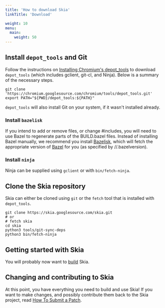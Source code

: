 ```yaml
---
title: 'How to download Skia'
linkTitle: 'Download'

weight: 10
menu:
  main:
    weight: 50
---
```


## Install `depot_tools` and Git

Follow the instructions on [Installing Chromium's
depot_tools](http://www.chromium.org/developers/how-tos/install-depot-tools)
to download `depot_tools` (which includes gclient, git-cl, and Ninja).
Below is a summary of the necessary steps.

<!--?prettify lang=sh?-->

    git clone 'https://chromium.googlesource.com/chromium/tools/depot_tools.git'
    export PATH="${PWD}/depot_tools:${PATH}"

`depot_tools` will also install Git on your system, if it wasn't installed
already.

### Install `bazelisk`
If you intend to add or remove files, or change #includes, you will need to use Bazel to
regenerate parts of the BUILD.bazel files. Instead of installing Bazel manually, we recommend
you install [Bazelisk](https://github.com/bazelbuild/bazelisk#installation), which will fetch the
appropriate version of [Bazel](https://bazel.build/) for you (as specified by //.bazelversion).

### Install `ninja`
Ninja can be supplied using `gclient` or with `bin/fetch-ninja`.

## Clone the Skia repository

Skia can either be cloned using `git` or the `fetch` tool that is
installed with `depot_tools`.

<!--?prettify lang=sh?-->

    git clone https://skia.googlesource.com/skia.git
    # or
    # fetch skia
    cd skia
    python3 tools/git-sync-deps
    python3 bin/fetch-ninja

## Getting started with Skia

You will probably now want to [build](../build) Skia.

## Changing and contributing to Skia

At this point, you have everything you need to build and use Skia! If
you want to make changes, and possibly contribute them back to the Skia
project, read [How To Submit a Patch](/docs/dev/contrib/submit/).
